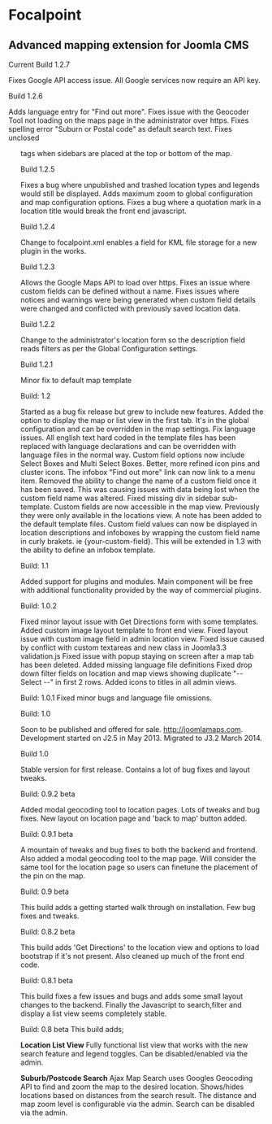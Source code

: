 Focalpoint
========================

Advanced mapping extension for Joomla CMS
-----------------------------------------


Current Build 1.2.7

Fixes Google API access issue. All Google services now require an API key.


Build 1.2.6

Adds language entry for "Find out more".
Fixes issue with the Geocoder Tool not loading on the maps page in the administrator over https.
Fixes spelling error "Suburn or Postal code" as default search text.
Fixes unclosed <ul> tags when sidebars are placed at the top or bottom of the map.


Build 1.2.5

Fixes a bug where unpublished and trashed location types and legends would still be displayed.
Adds maximum zoom to global configuration and map configuration options.
Fixes a bug where a quotation mark in a location title would break the front end javascript.


Build 1.2.4

Change to focalpoint.xml enables a field for KML file storage for a new plugin in the works.


Build 1.2.3

Allows the Google Maps API to load over https.
Fixes an issue where custom fields can be defined without a name.
Fixes issues where notices and warnings were being generated when custom field details were changed and conflicted with previously saved location data.


Build 1.2.2

Change to the administrator's location form so the description field reads filters as per the Global Configuration settings.


Build 1.2.1

Minor fix to default map template 


Build: 1.2

Started as a bug fix release but grew to include new features.
Added the option to display the map or list view in the first tab. It's in the global configuration and can be overridden in the map settings.
Fix language issues. All english text hard coded in the template files has been replaced with language declarations and can be overridden with language files in the normal way.
Custom field options now include Select Boxes and Multi Select Boxes.
Better, more refined icon pins and cluster icons.
The infobox "Find out more" link can now link to a menu item.
Removed the ability to change the name of a custom field once it has been saved. This was causing issues with data being lost when the custom field name was altered.
Fixed missing div in sidebar sub-template.
Custom fields are now accessible in the map view. Previously they were only available in the locations view. A note has been added to the default template files.
Custom field values can now be displayed in location descriptions and infoboxes by wrapping the custom field name in curly brakets. ie {your-custom-field}. This will be extended in 1.3 with the ability to define an infobox template.


Build: 1.1

Added support for plugins and modules. Main component will be free with additional functionality provided by the way of commercial plugins.


Build: 1.0.2

Fixed minor layout issue with Get Directions form with some templates.
Added custom image layout template to front end view.
Fixed layout issue with custom image field in admin location view.
Fixed issue caused by conflict with custom textareas and new class in Joomla3.3 validation.js
Fixed issue with popup staying on screen after a map tab has been deleted.
Added missing language file definitions
Fixed drop down filter fields on location and map views showing duplicate "-- Select --" in first 2 rows.
Added icons to titles in all admin views.


Build: 1.0.1
Fixed minor bugs and language file omissions.


Build: 1.0

Soon to be published and offered for sale. http://joomlamaps.com. Development started on J2.5 in May 2013. Migrated to J3.2 March 2014.


Build 1.0

Stable version for first release. Contains a lot of bug fixes and layout tweaks.


Build: 0.9.2 beta

Added modal geocoding tool to location pages. Lots of tweaks and bug fixes. New layout on location page and 'back to map' button added.


Build: 0.9.1 beta

A mountain of tweaks and bug fixes to both the backend and frontend. Also added a modal geocoding tool to the map page. Will consider the same tool for the location page so users can finetune the placement of the pin on the map.


Build: 0.9 beta

This build adds a getting started walk through on installation. Few bug fixes and tweaks.


Build: 0.8.2 beta

This build adds 'Get Directions' to the location view and options to load bootstrap if it's not present. Also cleaned up much of the front end code.


Build: 0.8.1 beta

This build fixes a few issues and bugs and adds some small layout changes to the backend. Finally the Javascript to search,filter and display a list view seems completely stable.


Build: 0.8 beta
This build adds;

**Location List View**
Fully functional list view that works with the new search feature and legend toggles. Can be disabled/enabled via the admin.

**Suburb/Postcode Search**
Ajax Map Search uses Googles Geocoding API to find and zoom the map to the desired location. Shows/hides locations based on distances from the search result. The distance and map zoom level is configurable via the admin. Search can be disabled via the admin.